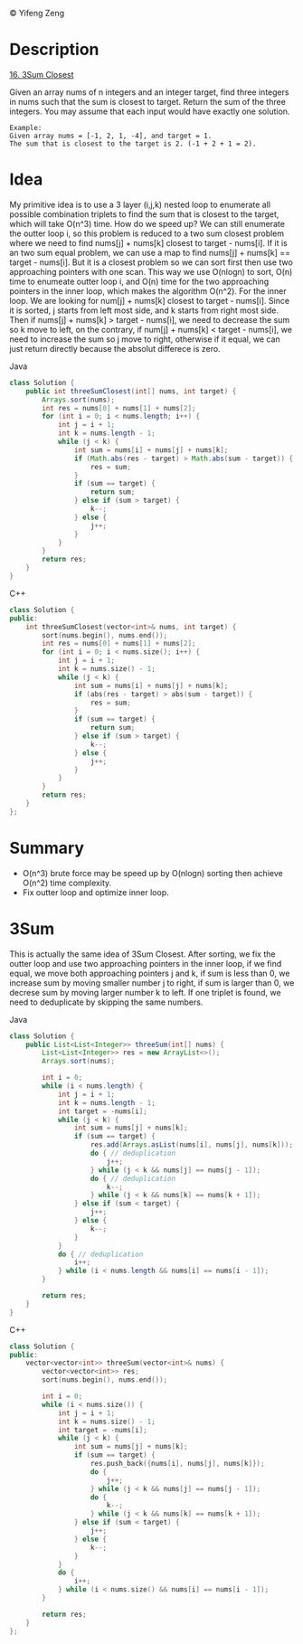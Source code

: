 &copy; Yifeng Zeng

# Description

[16. 3Sum Closest](https://leetcode.com/problems/3sum-closest/description/)

Given an array nums of n integers and an integer target, find three integers in nums such that the sum is closest to target. Return the sum of the three integers. You may assume that each input would have exactly one solution.
```
Example:
Given array nums = [-1, 2, 1, -4], and target = 1.
The sum that is closest to the target is 2. (-1 + 2 + 1 = 2).
```

# Idea

My primitive idea is to use a 3 layer (i,j,k) nested loop to enumerate all possible combination triplets to find the sum that is closest to the target, which will take O(n^3) time. How do we speed up? We can still enumerate the outter loop i, so this problem is reduced to a two sum closest problem where we need to find nums[j] + nums[k] closest to target - nums[i]. If it is an two sum equal problem, we can use a map to find nums[j] + nums[k] == target - nums[i]. But it is a closest problem so we can sort first then use two approaching pointers with one scan. This way we use O(nlogn) to sort, O(n) time to enumeate outter loop i, and O(n) time for the two approaching pointers in the inner loop, which makes the algorithm O(n^2). For the inner loop. We are looking for num[j] + nums[k] closest to target - nums[i]. Since it is sorted, j starts from left most side, and k starts from right most side. Then if nums[j] + nums[k] > target - nums[i], we need to decrease the sum so k move to left, on the contrary, if num[j] + nums[k] < target - nums[i], we need to increase the sum so j move to right, otherwise if it equal, we can just return directly because the absolut differece is zero.

Java
```java
class Solution {
    public int threeSumClosest(int[] nums, int target) {
        Arrays.sort(nums);
        int res = nums[0] + nums[1] + nums[2];
        for (int i = 0; i < nums.length; i++) {
            int j = i + 1;
            int k = nums.length - 1;
            while (j < k) {
                int sum = nums[i] + nums[j] + nums[k];
                if (Math.abs(res - target) > Math.abs(sum - target)) {
                    res = sum;
                }
                if (sum == target) {
                    return sum;
                } else if (sum > target) {
                    k--;
                } else {
                    j++;
                }
            }
        }
        return res;
    }
}
```

C++
```cpp
class Solution {
public:
    int threeSumClosest(vector<int>& nums, int target) {
        sort(nums.begin(), nums.end());
        int res = nums[0] + nums[1] + nums[2];
        for (int i = 0; i < nums.size(); i++) {
            int j = i + 1;
            int k = nums.size() - 1;
            while (j < k) {
                int sum = nums[i] + nums[j] + nums[k];
                if (abs(res - target) > abs(sum - target)) {
                    res = sum;
                }
                if (sum == target) {
                    return sum;
                } else if (sum > target) {
                    k--;
                } else {
                    j++;
                }
            }
        }
        return res;
    }
};
```

# Summary
- O(n^3) brute force may be speed up by O(nlogn) sorting then achieve O(n^2) time complexity.
- Fix outter loop and optimize inner loop.

# 3Sum
This is actually the same idea of 3Sum Closest. After sorting, we fix the outter loop and use two approaching pointers in the inner loop, if we find equal, we move both approaching pointers j and k, if sum is less than 0, we increase sum by moving smaller number j to right, if sum is larger than 0, we decrese sum by moving larger number k to left. If one triplet is found, we need to deduplicate by skipping the same numbers.

Java
```java
class Solution {
    public List<List<Integer>> threeSum(int[] nums) {
        List<List<Integer>> res = new ArrayList<>();
        Arrays.sort(nums);

        int i = 0;
        while (i < nums.length) {
            int j = i + 1;
            int k = nums.length - 1;
            int target = -nums[i];
            while (j < k) {
                int sum = nums[j] + nums[k];
                if (sum == target) {
                    res.add(Arrays.asList(nums[i], nums[j], nums[k]));
                    do { // deduplication
                        j++;
                    } while (j < k && nums[j] == nums[j - 1]);
                    do { // deduplication
                        k--;
                    } while (j < k && nums[k] == nums[k + 1]);
                } else if (sum < target) {
                    j++;
                } else {
                    k--;
                }
            }
            do { // deduplication
                i++;
            } while (i < nums.length && nums[i] == nums[i - 1]);
        }

        return res;
    }
}
```

C++
```cpp
class Solution {
public:
    vector<vector<int>> threeSum(vector<int>& nums) {
        vector<vector<int>> res;
        sort(nums.begin(), nums.end());

        int i = 0;
        while (i < nums.size()) {
            int j = i + 1;
            int k = nums.size() - 1;
            int target = -nums[i];
            while (j < k) {
                int sum = nums[j] + nums[k];
                if (sum == target) {
                    res.push_back({nums[i], nums[j], nums[k]});
                    do {
                        j++;
                    } while (j < k && nums[j] == nums[j - 1]);
                    do {
                        k--;
                    } while (j < k && nums[k] == nums[k + 1]);
                } else if (sum < target) {
                    j++;
                } else {
                    k--;
                }
            }
            do {
                i++;
            } while (i < nums.size() && nums[i] == nums[i - 1]);
        }

        return res;
    }
};
```
